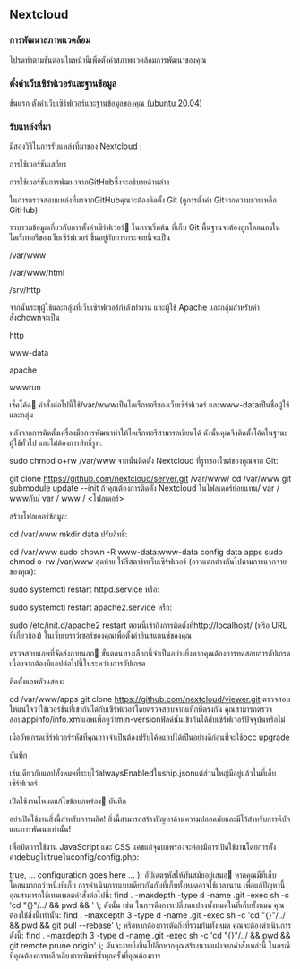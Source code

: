 ## Nextcloud

### การพัฒนาสภาพแวดล้อม

โปรดทำตามขั้นตอนในหน้านี้เพื่อตั้งค่าสภาพแวดล้อมการพัฒนาของคุณ

### ตั้งค่าเว็บเซิร์ฟเวอร์และฐานข้อมูล

ขั้นแรก [ตั้งค่าเว็บเซิร์ฟเวอร์และฐานข้อมูลของคุณ (ubuntu 20.04)](./system_requirements.md)

### รับแหล่งที่มา

มีสองวิธีในการรับแหล่งที่มาของ Nextcloud :

การใช้เวอร์ชันเสถียร

การใช้เวอร์ชันการพัฒนาจากGitHubซึ่งจะอธิบายด้านล่าง

ในการตรวจสอบแหล่งที่มาจากGitHubคุณจะต้องติดตั้ง Git (ดูการตั้งค่า Gitจากความช่วยเหลือ GitHub)

รวบรวมข้อมูลเกี่ยวกับการตั้งค่าเซิร์ฟเวอร์
ในการเริ่มต้น ที่เก็บ Git พื้นฐานจะต้องถูกโคลนลงในไดเร็กทอรีของเว็บเซิร์ฟเวอร์ ขึ้นอยู่กับการกระจายนี้จะเป็น

/var/www

/var/www/html

/srv/http

จากนั้นระบุผู้ใช้และกลุ่มที่เว็บเซิร์ฟเวอร์กำลังทำงาน และผู้ใช้ Apache และกลุ่มสำหรับคำสั่งchownจะเป็น

http

www-data

apache

wwwrun

เช็คโค้ด
คำสั่งต่อไปนี้ใช้/var/wwwเป็นไดเร็กทอรีของเว็บเซิร์ฟเวอร์ และwww-dataเป็นชื่อผู้ใช้และกลุ่ม

หลังจากการติดตั้งเครื่องมือการพัฒนาทำให้ไดเร็กทอรีสามารถเขียนได้ ดังนั้นคุณจึงติดตั้งโค้ดในฐานะผู้ใช้ทั่วไป และไม่ต้องการสิทธิ์รูท:

sudo chmod o+rw /var/www
จากนั้นติดตั้ง Nextcloud ที่รูทของไซต์ของคุณจาก Git:

git clone https://github.com/nextcloud/server.git /var/www/
cd /var/www
git submodule update --init
ถ้าคุณต้องการติดตั้ง Nextcloud ในโฟลเดอร์ย่อยแทน/ var / wwwกับ/ var / www / <โฟลเดอร์>

สร้างโฟลเดอร์ข้อมูล:

cd /var/www
mkdir data
ปรับสิทธิ์:

cd /var/www
sudo chown -R www-data:www-data config data apps
sudo chmod o-rw /var/www
สุดท้าย ให้รีสตาร์ทเว็บเซิร์ฟเวอร์ (อาจแตกต่างกันไปตามการแจกจ่ายของคุณ):

sudo systemctl restart httpd.service
หรือ:

sudo systemctl restart apache2.service
หรือ:

sudo /etc/init.d/apache2 restart
ตอนนี้เข้าถึงการติดตั้งที่http://localhost/ (หรือ URL ที่เกี่ยวข้อง) ในเว็บเบราว์เซอร์ของคุณเพื่อตั้งค่าอินสแตนซ์ของคุณ

ตรวจสอบแอพที่จัดส่งภายนอก
ขั้นตอนทางเลือกนี้จำเป็นอย่างยิ่งหากคุณต้องการทดสอบการอัปเกรด เนื่องจากต้องมีแอปต่อไปนี้ในระหว่างการอัปเกรด

ติดตั้งแอพตัวแสดง:

cd /var/www/apps
git clone https://github.com/nextcloud/viewer.git
ตรวจสอบให้แน่ใจว่าใช้เวอร์ชันที่เข้ากันได้กับเซิร์ฟเวอร์โดยตรวจสอบจากแท็กที่ตรงกัน คุณสามารถตรวจสอบappinfo/info.xmlแอพเพื่อดูว่าmin-versionฟิลด์นั้นเข้ากันได้กับเซิร์ฟเวอร์ปัจจุบันหรือไม่

เมื่ออัพเกรดเซิร์ฟเวอร์รหัสที่คุณอาจจำเป็นต้องปรับโค้ดแอปได้เป็นอย่างดีก่อนที่จะใช้occ upgrade

บันทึก

เช่นเดียวกับแอปทั้งหมดที่ระบุไว้alwaysEnabledในship.jsonแต่ส่วนใหญ่มีอยู่แล้วในที่เก็บเซิร์ฟเวอร์

เปิดใช้งานโหมดแก้ไขข้อบกพร่อง
บันทึก

อย่าเปิดใช้งานสิ่งนี้สำหรับการผลิต! สิ่งนี้สามารถสร้างปัญหาด้านความปลอดภัยและมีไว้สำหรับการดีบักและการพัฒนาเท่านั้น!

เพื่อปิดการใช้งาน JavaScript และ CSS แคชแก้จุดบกพร่องจะต้องมีการเปิดใช้งานโดยการตั้งค่าdebugไปtrueในconfig/config.php:

<?php
$CONFIG = array (
    'debug' => true,
    ... configuration goes here ...
);
อัปเดตรหัสให้ทันสมัยอยู่เสมอ
หากคุณมีที่เก็บโคลนมากกว่าหนึ่งที่เก็บ การดำเนินการแบบเดียวกันกับที่เก็บทั้งหมดอาจใช้เวลานาน เพื่อแก้ปัญหานี้ คุณสามารถใช้เทมเพลตคำสั่งต่อไปนี้:

find . -maxdepth <DEPTH> -type d -name .git -exec sh -c 'cd "{}"/../ && pwd && <GIT COMMAND>' \;
ดังนั้น เช่น ในการดึงการเปลี่ยนแปลงทั้งหมดในที่เก็บทั้งหมด คุณต้องใช้สิ่งนี้เท่านั้น:

find . -maxdepth 3 -type d -name .git -exec sh -c 'cd "{}"/../ && pwd && git pull --rebase' \;
หรือหากต้องการตัดกิ่งที่รวมกันทั้งหมด คุณจะต้องดำเนินการดังนี้:

find . -maxdepth 3 -type d -name .git -exec sh -c 'cd "{}"/../ && pwd && git remote prune origin' \;
มันจะง่ายยิ่งขึ้นไปอีกหากคุณสร้างนามแฝงจากคำสั่งเหล่านี้ ในกรณีที่คุณต้องการหลีกเลี่ยงการพิมพ์ซ้ำทุกครั้งที่คุณต้องการ
